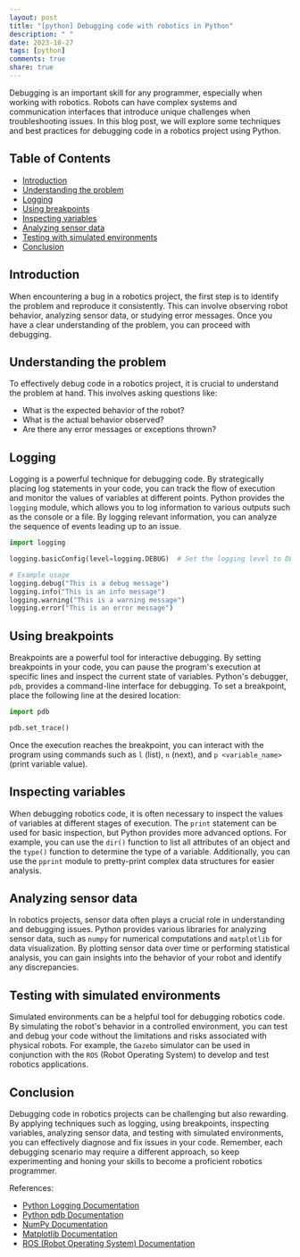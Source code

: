 ```yaml
---
layout: post
title: "[python] Debugging code with robotics in Python"
description: " "
date: 2023-10-27
tags: [python]
comments: true
share: true
---
```


Debugging is an important skill for any programmer, especially when working with robotics. Robots can have complex systems and communication interfaces that introduce unique challenges when troubleshooting issues. In this blog post, we will explore some techniques and best practices for debugging code in a robotics project using Python.

## Table of Contents
- [Introduction](#introduction)
- [Understanding the problem](#understanding-the-problem)
- [Logging](#logging)
- [Using breakpoints](#using-breakpoints)
- [Inspecting variables](#inspecting-variables)
- [Analyzing sensor data](#analyzing-sensor-data)
- [Testing with simulated environments](#testing-with-simulated-environments)
- [Conclusion](#conclusion)

## Introduction
When encountering a bug in a robotics project, the first step is to identify the problem and reproduce it consistently. This can involve observing robot behavior, analyzing sensor data, or studying error messages. Once you have a clear understanding of the problem, you can proceed with debugging.

## Understanding the problem
To effectively debug code in a robotics project, it is crucial to understand the problem at hand. This involves asking questions like:
- What is the expected behavior of the robot?
- What is the actual behavior observed?
- Are there any error messages or exceptions thrown?

## Logging
Logging is a powerful technique for debugging code. By strategically placing log statements in your code, you can track the flow of execution and monitor the values of variables at different points. Python provides the `logging` module, which allows you to log information to various outputs such as the console or a file. By logging relevant information, you can analyze the sequence of events leading up to an issue.

```python
import logging

logging.basicConfig(level=logging.DEBUG)  # Set the logging level to DEBUG

# Example usage
logging.debug("This is a debug message")
logging.info("This is an info message")
logging.warning("This is a warning message")
logging.error("This is an error message")
```

## Using breakpoints
Breakpoints are a powerful tool for interactive debugging. By setting breakpoints in your code, you can pause the program's execution at specific lines and inspect the current state of variables. Python's debugger, `pdb`, provides a command-line interface for debugging. To set a breakpoint, place the following line at the desired location:

```python
import pdb

pdb.set_trace()
```

Once the execution reaches the breakpoint, you can interact with the program using commands such as `l` (list), `n` (next), and `p <variable_name>` (print variable value).

## Inspecting variables
When debugging robotics code, it is often necessary to inspect the values of variables at different stages of execution. The `print` statement can be used for basic inspection, but Python provides more advanced options. For example, you can use the `dir()` function to list all attributes of an object and the `type()` function to determine the type of a variable. Additionally, you can use the `pprint` module to pretty-print complex data structures for easier analysis.

## Analyzing sensor data
In robotics projects, sensor data often plays a crucial role in understanding and debugging issues. Python provides various libraries for analyzing sensor data, such as `numpy` for numerical computations and `matplotlib` for data visualization. By plotting sensor data over time or performing statistical analysis, you can gain insights into the behavior of your robot and identify any discrepancies.

## Testing with simulated environments
Simulated environments can be a helpful tool for debugging robotics code. By simulating the robot's behavior in a controlled environment, you can test and debug your code without the limitations and risks associated with physical robots. For example, the `Gazebo` simulator can be used in conjunction with the `ROS` (Robot Operating System) to develop and test robotics applications.

## Conclusion
Debugging code in robotics projects can be challenging but also rewarding. By applying techniques such as logging, using breakpoints, inspecting variables, analyzing sensor data, and testing with simulated environments, you can effectively diagnose and fix issues in your code. Remember, each debugging scenario may require a different approach, so keep experimenting and honing your skills to become a proficient robotics programmer.

References:
- [Python Logging Documentation](https://docs.python.org/3/library/logging.html)
- [Python pdb Documentation](https://docs.python.org/3/library/pdb.html)
- [NumPy Documentation](https://numpy.org/doc/)
- [Matplotlib Documentation](https://matplotlib.org/stable/contents.html)
- [ROS (Robot Operating System) Documentation](https://www.ros.org/)